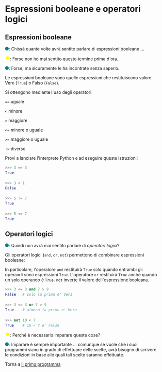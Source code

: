 # Espressioni booleane e operatori logici

## Espressioni booleane

![](../../images/people/tess.png): Chissà quante volte avrà sentito parlare di espressioni
booleane ...

![](../../images/people/tazza.png): Forse non ho mai sentito questo termine prima d'ora.

![](../../images/people/tess.png): Forse, ma sicuramente le ha incontrate senza saperlo.

Le espressioni booleane sono quelle espressioni
che restituiscono valore Vero (`True`) o Falso (`False`).

Si ottengono mediante l'uso degli operatori:

`==`    uguale

`<`     minore

`>`     maggiore

`<=`    minore o uguale

`>=`    maggiore o uguale

`!=`    diverso

Provi a lanciare l'interprete Python e ad eseguire queste istruzioni:

```py
>>> 3 == 3
True

>>> 3 < 1
False

>>> 5 != 7
True

>>> 5 <= 7
True
```

## Operatori logici

![](../../images/people/tess.png): Quindi non avrà mai sentito parlare di *operatori logici*?

Gli operatori logici (`and`, `or`, `not`) permettono di combinare espressioni booleane:

In particolare, l'operatore `and` restituirà `True` solo quando entrambi gli operandi
sono espressioni `True`. L'operatore `or` restituirà `True` anche quando un solo
operando è `True`. `not` inverte il valore dell'espressione booleana.

```py
>>> 3 <= 3 and 7 > 9
False   # solo la prima e' Vera

>>> 3 <= 3 or 7 > 9
True    # almeno la prima e' Vera

>>> not 10 < 7
True    # 10 < 7 e' False
```

![](../../images/people/tazza.png): Perché è necessario imparare queste cose?

![](../../images/people/tess.png): Imparare è sempre importante ... comunque se
vuole che i suoi programmi siano in grado di effettuare delle scelte, avrà
bisogno di scrivere le condizioni in base alle quali tali scelte saranno effettuate.

Torna a [Il primo programma](../summary.md)
